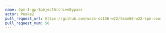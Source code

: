 ```yaml
---
name: 6pm-1-gp-SubjectArchiveBypass
actor: Peake2
pull_request_url: https://github.com/ucsb-cs156-w22/team04-w22-6pm-courses/pull/56
pull_request_num: 56
---
```

